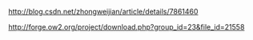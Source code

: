http://blog.csdn.net/zhongweijian/article/details/7861460


http://forge.ow2.org/project/download.php?group_id=23&file_id=21558